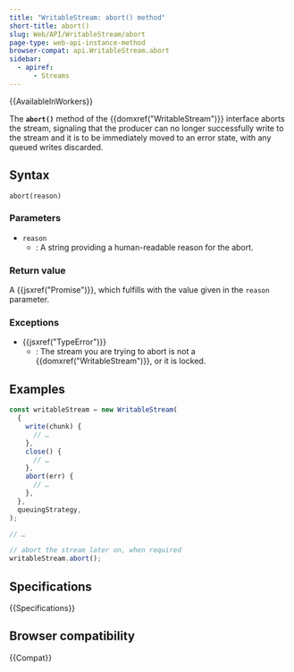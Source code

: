 ```yaml
---
title: "WritableStream: abort() method"
short-title: abort()
slug: Web/API/WritableStream/abort
page-type: web-api-instance-method
browser-compat: api.WritableStream.abort
sidebar:
  - apiref:
      - Streams
---
```


{{AvailableInWorkers}}

The **`abort()`** method of the {{domxref("WritableStream")}} interface aborts the stream, signaling that the producer can no longer successfully write to the stream and it is to be immediately moved to an error state, with any queued writes discarded.

## Syntax

```js-nolint
abort(reason)
```

### Parameters

- `reason`
  - : A string providing a human-readable reason for the abort.

### Return value

A {{jsxref("Promise")}}, which fulfills with the value given in the `reason` parameter.

### Exceptions

- {{jsxref("TypeError")}}
  - : The stream you are trying to abort is not a {{domxref("WritableStream")}}, or it is locked.

## Examples

```js
const writableStream = new WritableStream(
  {
    write(chunk) {
      // …
    },
    close() {
      // …
    },
    abort(err) {
      // …
    },
  },
  queuingStrategy,
);

// …

// abort the stream later on, when required
writableStream.abort();
```

## Specifications

{{Specifications}}

## Browser compatibility

{{Compat}}
